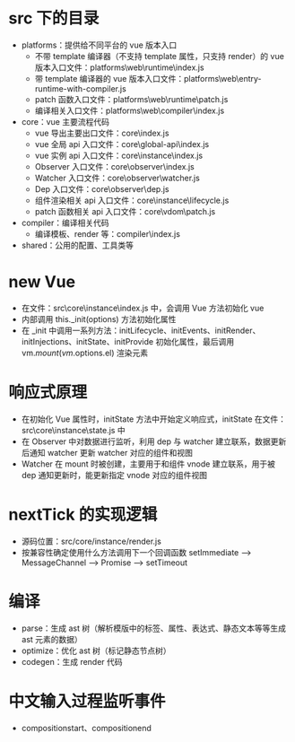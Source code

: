 # src 下的目录
- platforms：提供给不同平台的 vue 版本入口
  - 不带 template 编译器（不支持 template 属性，只支持 render）的 vue 版本入口文件：platforms\web\runtime\index.js
  - 带 template 编译器的 vue 版本入口文件：platforms\web\entry-runtime-with-compiler.js
  - patch 函数入口文件：platforms\web\runtime\patch.js
  - 编译相关入口文件：platforms\web\compiler\index.js
- core：vue 主要流程代码
  - vue 导出主要出口文件：core\index.js
  - vue 全局 api 入口文件：core\global-api\index.js
  - vue 实例 api 入口文件：core\instance\index.js
  - Observer 入口文件：core\observer\index.js
  - Watcher 入口文件：core\observer\watcher.js
  - Dep 入口文件：core\observer\dep.js
  - 组件渲染相关 api 入口文件：core\instance\lifecycle.js
  - patch 函数相关 api 入口文件：core\vdom\patch.js
- compiler：编译相关代码
  - 编译模板、render 等：compiler\index.js
- shared：公用的配置、工具类等

# new Vue
- 在文件：src\core\instance\index.js 中，会调用 Vue 方法初始化 vue
- 内部调用 this._init(options) 方法初始化属性
- 在 _init 中调用一系列方法：initLifecycle、initEvents、initRender、initInjections、initState、initProvide 初始化属性，最后调用 vm.$mount(vm.$options.el) 渲染元素

# 响应式原理
- 在初始化 Vue 属性时，initState 方法中开始定义响应式，initState 在文件：src\core\instance\state.js 中
- 在 Observer 中对数据进行监听，利用 dep 与 watcher 建立联系，数据更新后通知 watcher 更新 watcher 对应的组件和视图
- Watcher 在 mount 时被创建，主要用于和组件 vnode 建立联系，用于被 dep 通知更新时，能更新指定 vnode 对应的组件视图

# nextTick 的实现逻辑
- 源码位置：src/core/instance/render.js
- 按兼容性确定使用什么方法调用下一个回调函数 setImmediate --> MessageChannel --> Promise --> setTimeout

# 编译
- parse：生成 ast 树（解析模版中的标签、属性、表达式、静态文本等等生成 ast 元素的数据）
- optimize：优化 ast 树（标记静态节点树）
- codegen：生成 render 代码

# 中文输入过程监听事件
- compositionstart、compositionend